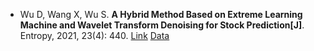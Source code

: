 * Wu D, Wang X, Wu S. <b>A Hybrid Method Based on Extreme Learning Machine and Wavelet Transform Denoising for Stock Prediction[J]</b>. Entropy, 2021, 23(4): 440. [Link](https://www.mdpi.com/1065904) [Data](https://github.com/justbeat99/400_stocks_data_zips.git)
